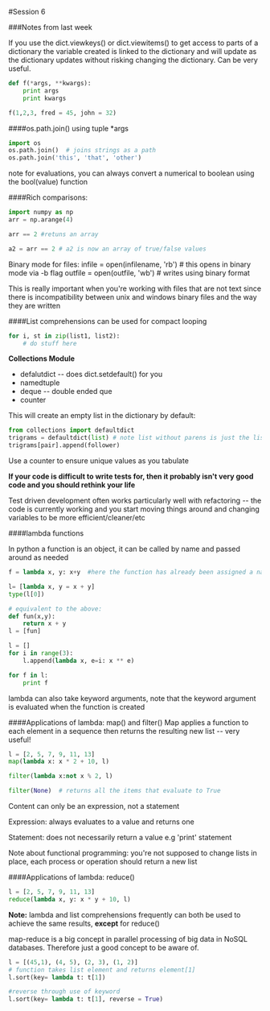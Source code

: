 #Session 6

###Notes from last week

If you use the dict.viewkeys() or dict.viewitems() to get access to parts of a dictionary the variable created is linked to the dictionary and will update as the dictionary updates without risking changing the dictionary.  Can be very useful.

```python
def f(*args, **kwargs):
    print args
    print kwargs

f(1,2,3, fred = 45, john = 32)
```

####os.path.join() using tuple *args
```python
import os
os.path.join()  # joins strings as a path
os.path.join('this', 'that', 'other')

```

note for evaluations, you can always convert a numerical to boolean using the bool(value) function

####Rich comparisons:

```python
import numpy as np
arr = np.arange(4)

arr == 2 #retuns an array

a2 = arr == 2 # a2 is now an array of true/false values
```

Binary mode for files:
    infile = open(infilename, 'rb')  # this opens in binary mode via -b flag
    outfile = open(outfile, 'wb')   # writes using binary format

This is really important when you're working with files that are not text since there is incompatibility between unix and windows binary files and the way they are written

####List comprehensions can be used for compact looping

```python
for i, st in zip(list1, list2):
    # do stuff here
```

**Collections Module**

+ defalutdict -- does dict.setdefault() for you
+ namedtuple
+ deque -- double ended que
+ counter

This will create an empty list in the dictionary by default:

```python
from collections import defaultdict
trigrams = defaultdict(list) # note list without parens is just the list object
trigrams[pair].append(follower)
```

Use a counter to ensure unique values as you tabulate

__If your code is difficult to write tests for, then it probably isn't very good code and you should rethink your life__

Test driven development often works particularly well with refactoring -- the code is currently working and you start moving things around and changing variables to be more efficient/cleaner/etc

####lambda functions

In python a function is an object, it can be called by name and passed around as needed

```python
f = lambda x, y: x+y  #here the function has already been assigned a name: f

l= [lambda x, y = x + y]
type(l[0])

# equivalent to the above:
def fun(x,y):
    return x + y
l = [fun]

l = []
for i in range(3):
    l.append(lambda x, e=i: x ** e)

for f in l:
    print f
```

lambda can also take keyword arguments, note that the keyword argument is evaluated when the function is created

####Applications of lambda: map() and filter()
Map applies a function to each element in a sequence then returns the resulting new list -- very useful!

```python
l = [2, 5, 7, 9, 11, 13]
map(lambda x: x * 2 + 10, l)

filter(lambda x:not x % 2, l)

filter(None)  # returns all the items that evaluate to True
```

Content can only be an expression, not a statement

Expression: always evaluates to a value and returns one

Statement: does not necessarily return a value e.g 'print' statement

Note about functional programming: you're not supposed to change lists in place, each process or operation should return a new list

####Applications of lambda: reduce()

```python
l = [2, 5, 7, 9, 11, 13]
reduce(lambda x, y: x * y + 10, l)
```

**Note:** lambda and list comprehensions frequently can both be used to achieve the same results, **except** for reduce()

map-reduce is a big concept in parallel processing of big data in NoSQL databases.  Therefore just a good concept to be aware of.

```python
l = [(45,1), (4, 5), (2, 3), (1, 2)]
# function takes list element and returns element[1]
l.sort(key= lambda t: t[1])

#reverse through use of keyword
l.sort(key= lambda t: t[1], reverse = True)
```

